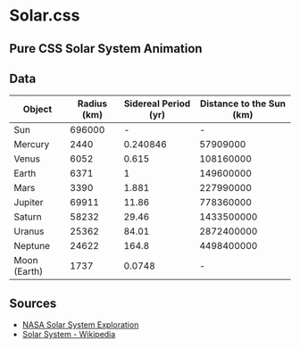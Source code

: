 # Solar.css
## Pure CSS Solar System Animation

## Data

|Object       |Radius (km) |Sidereal Period (yr) |Distance to the Sun (km) |
|-------------|------------|---------------------|-------------------------|
|Sun          |696000      |-                    |-                        |
|Mercury      |2440        |0.240846             |57909000                 |
|Venus        |6052        |0.615                |108160000                |
|Earth        |6371        |1                    |149600000                |
|Mars         |3390        |1.881                |227990000                |
|Jupiter      |69911       |11.86                |778360000                |
|Saturn       |58232       |29.46                |1433500000               |
|Uranus       |25362       |84.01                |2872400000               |
|Neptune      |24622       |164.8                |4498400000               |
|Moon (Earth) |1737        |0.0748               |-                        |

## Sources

- [NASA Solar System Exploration](https://solarsystem.nasa.gov/)
- [Solar System - Wikipedia](https://en.wikipedia.org/wiki/Solar_System)
